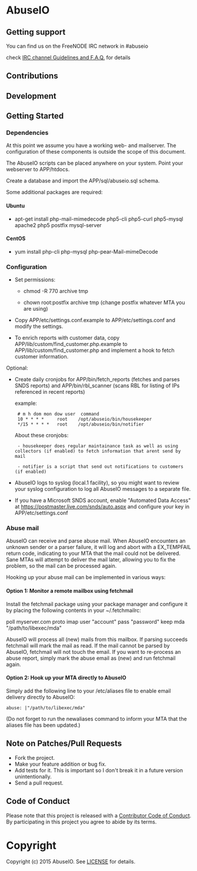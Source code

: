 # AbuseIO

## Getting support

You can find us on the FreeNODE IRC network in #abuseio

check [IRC channel Guidelines and F.A.Q.](https://abuse.io/abuseio/abuseio/wikis/ircandfaq) for details

## Contributions

## Development

## Getting Started

### Dependencies

At this point we assume you have a working web- and mailserver. The configuration of these components
is outside the scope of this document.

The AbuseIO scripts can be placed anywhere on your system. Point your webserver to APP/htdocs.

Create a database and import the APP/sql/abuseio.sql schema.

Some additional packages are required:

#### Ubuntu

* apt-get install php-mail-mimedecode php5-cli php5-curl php5-mysql apache2 php5 postfix mysql-server

#### CentOS

* yum install php-cli php-mysql php-pear-Mail-mimeDecode

### Configuration

 - Set permissions:

    - chmod -R 770 archive tmp

    - chown root:postfix archive tmp (change postfix whatever MTA you are using)

 - Copy APP/etc/settings.conf.example to APP/etc/settings.conf and modify the settings.
 - To enrich reports with customer data, copy APP/lib/custom/find_customer.php.example to APP/lib/custom/find_customer.php and implement a hook to fetch customer information.

Optional:

 - Create daily cronjobs for APP/bin/fetch_reports (fetches and parses SNDS reports) and APP/bin/rbl_scanner (scans RBL for listing of IPs referenced in recent reports)

    example:

        # m h dom mon dow user  command
        10 * * * *     root    /opt/abuseio/bin/housekeeper
        */15 * * * *   root    /opt/abuseio/bin/notifier

    About these cronjobs:

        - housekeeper does regular maintainance task as well as using collectors (if enabled) to fetch information that arent send by mail

        - notifier is a script that send out notifications to customers (if enabled)

 - AbuseIO logs to syslog (local.1 facility), so you might want to review your syslog configuration to log all AbuseIO messages to a separate file.
 - If you have a Microsoft SNDS account, enable "Automated Data Access" at https://postmaster.live.com/snds/auto.aspx and configure your key in APP/etc/settings.conf

### Abuse mail

AbuseIO can receive and parse abuse mail. When AbuseIO encounters an unknown sender or a parser failure, it will log and abort with a EX_TEMPFAIL return code, indicating to your MTA
that the mail could not be delivered. Sane MTAs will attempt to deliver the mail later, allowing you to fix the problem, so the mail can be processed again.

Hooking up your abuse mail can be implemented in various ways:

#### Option 1: Monitor a remote mailbox using fetchmail

Install the fetchmail package using your package manager and configure it by placing the following contents in your ~/.fetchmailrc:

poll myserver.com proto imap
    user "account"
    pass "password"
    keep
    mda "/path/to/libexec/mda"

AbuseIO will process all (new) mails from this mailbox. If parsing succeeds fetchmail will mark the mail as read. If the mail cannot be parsed by AbuseIO, fetchmail will not touch the email.
If you want to re-process an abuse report, simply mark the abuse email as (new) and run fetchmail again.

#### Option 2: Hook up your MTA directly to AbuseIO

Simply add the following line to your /etc/aliases file to enable email delivery directly to AbuseIO:

    abuse: |"/path/to/libexec/mda"

(Do not forget to run the newaliases command to inform your MTA that the aliases file has been updated.)

## Note on Patches/Pull Requests

 * Fork the project.
 * Make your feature addition or bug fix.
 * Add tests for it. This is important so I don't break it in a future version unintentionally.
 * Send a pull request. 

## Code of Conduct

Please note that this project is released with a [Contributor Code of Conduct](CODE_OF_CONDUCT.md). By participating in this project you agree to abide by its terms.

# Copyright

Copyright (c) 2015 AbuseIO. See [LICENSE](https://abuse.io/abuseio/abuseio/blob/master/LICENSE) for details.
